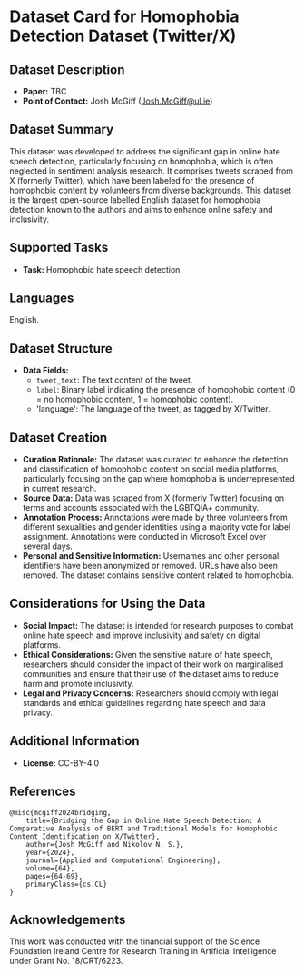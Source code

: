 # Dataset Card for Homophobia Detection Dataset (Twitter/X)

## Dataset Description

- **Paper:** TBC
- **Point of Contact:** Josh McGiff (Josh.McGiff@ul.ie)

## Dataset Summary

This dataset was developed to address the significant gap in online hate speech detection, particularly focusing on homophobia, which is often neglected in sentiment analysis research. It comprises tweets scraped from X (formerly Twitter), which have been labeled for the presence of homophobic content by volunteers from diverse backgrounds. This dataset is the largest open-source labelled English dataset for homophobia detection known to the authors and aims to enhance online safety and inclusivity.

## Supported Tasks

- **Task:** Homophobic hate speech detection.

## Languages

English.

## Dataset Structure

- **Data Fields:**
  - `tweet_text`: The text content of the tweet.
  - `label`: Binary label indicating the presence of homophobic content (0 = no homophobic content, 1 = homophobic content).
  - 'language': The language of the tweet, as tagged by X/Twitter.

## Dataset Creation

- **Curation Rationale:** The dataset was curated to enhance the detection and classification of homophobic content on social media platforms, particularly focusing on the gap where homophobia is underrepresented in current research.
- **Source Data:** Data was scraped from X (formerly Twitter) focusing on terms and accounts associated with the LGBTQIA+ community.
- **Annotation Process:** Annotations were made by three volunteers from different sexualities and gender identities using a majority vote for label assignment. Annotations were conducted in Microsoft Excel over several days.
- **Personal and Sensitive Information:** Usernames and other personal identifiers have been anonymized or removed. URLs have also been removed. The dataset contains sensitive content related to homophobia.

## Considerations for Using the Data

- **Social Impact:** The dataset is intended for research purposes to combat online hate speech and improve inclusivity and safety on digital platforms.
- **Ethical Considerations:** Given the sensitive nature of hate speech, researchers should consider the impact of their work on marginalised communities and ensure that their use of the dataset aims to reduce harm and promote inclusivity.
- **Legal and Privacy Concerns:** Researchers should comply with legal standards and ethical guidelines regarding hate speech and data privacy.

## Additional Information

- **License:** CC-BY-4.0

## References
```
@misc{mcgiff2024bridging,
    title={Bridging the Gap in Online Hate Speech Detection: A Comparative Analysis of BERT and Traditional Models for Homophobic Content Identification on X/Twitter},
    author={Josh McGiff and Nikolov N. S.},
    year={2024},
    journal={Applied and Computational Engineering},
    volume={64},
    pages={64-69},
    primaryClass={cs.CL}
}
```

## Acknowledgements

This work was conducted with the financial support of the Science Foundation Ireland Centre for Research Training in Artificial Intelligence under Grant No. 18/CRT/6223.
